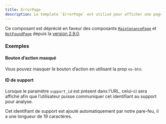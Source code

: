 ```yaml
---
title: ErrorPage
description: Le template `ErrorPage` est utilisé pour afficher une page d’erreur.
---
```


<doc-alert type="warning">

Ce composant est déprécié en faveur des composants [`MaintenancePage`](/templates/maintenance-page)
et [`NotFoundPage`](/templates/notfound-page) depuis la [version 2.9.0](https://github.com/assurance-maladie-digital/design-system/releases/tag/2.9.0).

</doc-alert>

<doc-tabs>

<doc-tab-item label="Utilisation">

<doc-usage name="error-page"></doc-usage>

### Exemples

#### Bouton d’action masqué

Vous pouvez masquer le bouton d’action en utilisant la prop `no-btn`.

<doc-example file="error-page/no-btn"></doc-example>

#### ID de support

Lorsque le paramètre `support_id` est présent dans l’URL, celui-ci sera affiché afin que l’utilisateur puisse communiquer cet identifiant au support pour analyse.

<doc-alert type="info">
Cet identifiant de support est ajouté automatiquement par notre pare-feu, il a une longueur de 19 caractères.
</doc-alert>

<doc-example file="error-page/support-id"></doc-example>

</doc-tab-item>

<doc-tab-item label="API">
<doc-api name="error-page"></doc-api>
</doc-tab-item>

</doc-tabs>
